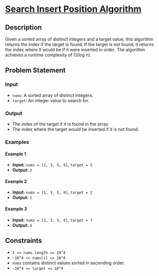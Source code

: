 # [Search Insert Position Algorithm](https://leetcode.com/problems/search-insert-position)

## Description

Given a sorted array of distinct integers and a target value, this algorithm returns the index if the target is found. If the target is not found, it returns the index where it would be if it were inserted in order. The algorithm achieves a runtime complexity of O(log n).

## Problem Statement

### Input
- `nums`: A sorted array of distinct integers.
- `target`: An integer value to search for.

### Output
- The index of the target if it is found in the array.
- The index where the target would be inserted if it is not found.

### Examples

#### Example 1
- **Input:** `nums = [1, 3, 5, 6]`, `target = 5`
- **Output:** `2`

#### Example 2
- **Input:** `nums = [1, 3, 5, 6]`, `target = 2`
- **Output:** `1`

#### Example 3
- **Input:** `nums = [1, 3, 5, 6]`, `target = 7`
- **Output:** `4`

## Constraints
- `1 <= nums.length <= 10^4`
- `-10^4 <= nums[i] <= 10^4`
- `nums` contains distinct values sorted in ascending order.
- `-10^4 <= target <= 10^4`
